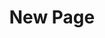 ---
title: New Page
uuid:
type: detail
description:
topper:
  _bookshop_name: design-system/topper/default
  background_image:
  alt_text:
  heading:
  subheading:
  styles:
    vibe: down-to-business
    background_c:
    heading_c:
    enable_blend: false
    enable_pattern: false
    tint_opacity: 0.5
    margin:
cascade:
  secondary_nav:
    title:
    menu_id:
detail_blocks:
  - _bookshop_name: design-system/column/rich-text
    text: Text.
detail_sidebar_blocks:
---